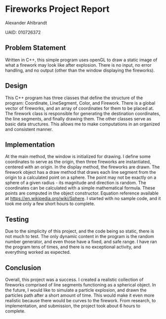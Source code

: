 # Fireworks Project Report

Alexander Ahlbrandt

UAID: 010726372

## Problem Statement
Written in C++, this simple program uses openGL to draw a static image of what a firework may look like after explosion. There is no input, no error handling, and no output (other than the window displaying the fireworks).

## Design
This C++ program has three classes that define the structure of the program: Coordinate, LineSegment, Color, and Firework. There is a global vector of fireworks, and an array of coordinates for them to be placed at. The firework class is responsible for generating the destination coordinates, the line segments, and finally drawing them. The other classes serve as basic data structures. This allows me to make computations in an organized and consistent manner.

## Implementation
At the main method, the window is initialized for drawing. I define some coordinates to serve as the origin, then three fireworks are instantiated, centered with an origin. In the display method, the fireworks are drawn. The firework object has a draw method that draws each line segment from the origin to a calculated point on a sphere. The point may not be exactly on a sphere of a given radius - its magnitude and direction is random. The coordinates can be calculated with a simple mathematical formula. These points are computed in the object constructor. Equation reference available at https://en.wikipedia.org/wiki/Sphere. I started with no sample code, and it took me only a few short hours to complete.

## Testing
Due to the simplicity of this project, and the code being so static, there is not much to test. The only dynamic content in the program is the random number generator, and even those have a fixed, and safe range. I have ran the program tens of times, and there is no exceptional activity, and everything worked as expected.

## Conclusion
Overall, this project was a success. I created a realistic collection of fireworks comprised of line segments functioning as a spherical object. In the future, I would like to simulate a particle explosion, and drawn the particles path after a short amount of time. This would make it even more realistic because there would be curves to the firework. From research, to implementation, and submission, the project took about 6 hours to complete.